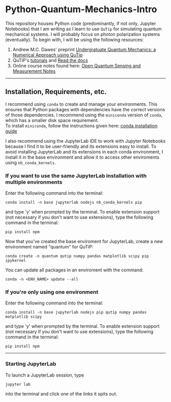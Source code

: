# Python-Quantum-Mechanics-Intro   
This repository houses Python code (predominantly, if not only, Jupyter Notebooks) that I am writing as I learn to use `QuTip` for simulating quantum mechanical systems. I will probably focus on photon polarization systems (eventually). To begin with, I will be using the following resources:
1. Andrew M.C. Dawes' preprint [Undergratuate Quantum Mechanics: a Numerical Approach using QuTip](https://arxiv.org/abs/1909.13651)
2. QuTiP's [tutorials](https://qutip.org/qutip-tutorials/) and [Read the docs](https://qutip.readthedocs.io/en/)
3. Online course notes found here: [Open Quantum Sensing and Measurement Notes](https://qsm.quantumtinkerer.tudelft.nl/)

---
## Installation, Requirements, etc. 
I recommend using `conda` to create and manage your environments. This ensures that Python packages with dependencies have the correct versions of those dependencies. I recommend using the `miniconda` version of `conda`, which has a smaller disk space requirement.   
To install `miniconda`, follow the instructions given here: [conda installation guide](https://conda.io/projects/conda/en/latest/user-guide/install/index.html)

I also recommend using the JupyterLab IDE to work with Jupyter Notebooks because I find it to be user-friendly and its extensions easy to install. To avoid installing JupyterLab and its extensions in each conda environment, I install it in the base environment and allow it to access other enviroments using `nb_conda_kernels`. 
### If you want to use the same JupyterLab installation with multiple environments
Enter the following command into the terminal:
```
conda install -n base jupyterlab nodejs nb_conda_kernels pip
```
and type 'y' when prompted by the terminal. To enable extension support (not necessary if you don't want to use extensions), type the following command in the terminal:
```
pip install npm
```
Now that you've created the base enviroment for JupyterLab, create a new environment named "quantum" for QuTiP:
```
conda create -n quantum qutip numpy pandas matplotlib scipy pip ipykernel
```
You can update all packages in an enviroment with the command:
```
conda -n <ENV_NAME> update --all
```
### If you're only using one environment
Enter the following command into the terminal:
```
conda install -n base jupyterlab nodejs pip qutip numpy pandas matplotlib scipy
```
and type 'y' when prompted by the terminal. To enable extension support (not necessary if you don't want to use extensions), type the following command in the terminal:
```
pip install npm
```
----
### Starting JupyterLab
To launch a JupyterLab session, type 
```
jupyter lab
```
into the terminal and click one of the links it spits out.
